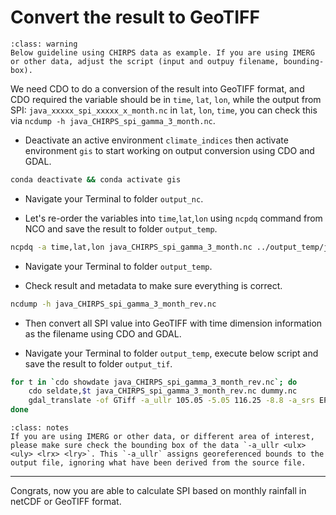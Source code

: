 # Convert the result to GeoTIFF

``````{admonition} Warning
:class: warning
Below guideline using CHIRPS data as example. If you are using IMERG or other data, adjust the script (input and outpuy filename, bounding-box).
``````

We need CDO to do a conversion of the result into GeoTIFF format, and CDO required the variable should be in `time`, `lat`, `lon`, while the output from SPI: `java_xxxxx_spi_xxxxx_x_month.nc` in `lat`, `lon`, `time`, you can check this via `ncdump -h java_CHIRPS_spi_gamma_3_month.nc`.  

* Deactivate an active environment `climate_indices` then activate environment `gis` to start working on output conversion using CDO and GDAL.  

``` bash
conda deactivate && conda activate gis
```

* Navigate your Terminal to folder `output_nc`.  

* Let's re-order the variables into `time`,`lat`,`lon` using `ncpdq` command from NCO and save the result to folder `output_temp`.  

``` bash
ncpdq -a time,lat,lon java_CHIRPS_spi_gamma_3_month.nc ../output_temp/java_CHIRPS_spi_gamma_3_month_rev.nc
```

* Navigate your Terminal to folder `output_temp`.  

* Check result and metadata to make sure everything is correct.  

``` bash
ncdump -h java_CHIRPS_spi_gamma_3_month_rev.nc
```

* Then convert all SPI value into GeoTIFF with time dimension information as the filename using CDO and GDAL.  

* Navigate your Terminal to folder `output_temp`, execute below script and save the result to folder `output_tif`.  

``` bash
for t in `cdo showdate java_CHIRPS_spi_gamma_3_month_rev.nc`; do
    cdo seldate,$t java_CHIRPS_spi_gamma_3_month_rev.nc dummy.nc     
    gdal_translate -of GTiff -a_ullr 105.05 -5.05 116.25 -8.8 -a_srs EPSG:4326 -co COMPRESS=LZW -co PREDICTOR=1 dummy.nc ../output_tif/java_cli_chirps-v2.0.$t.spi3.tif
done
```

``````{admonition} Notes
:class: notes
If you are using IMERG or other data, or different area of interest, please make sure check the bounding box of the data `-a_ullr <ulx> <uly> <lrx> <lry>`. This `-a_ullr` assigns georeferenced bounds to the output file, ignoring what have been derived from the source file.  
``````

-----

Congrats, now you are able to calculate SPI based on monthly rainfall in netCDF or GeoTIFF format.  